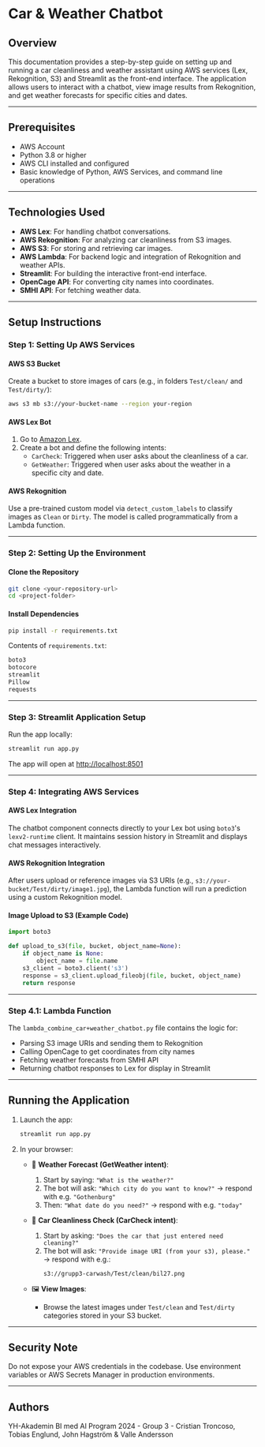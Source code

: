 # Car & Weather Chatbot

## Overview

This documentation provides a step-by-step guide on setting up and running a car cleanliness and weather assistant using AWS services (Lex, Rekognition, S3) and Streamlit as the front-end interface. The application allows users to interact with a chatbot, view image results from Rekognition, and get weather forecasts for specific cities and dates.

---

## Prerequisites

- AWS Account
- Python 3.8 or higher
- AWS CLI installed and configured
- Basic knowledge of Python, AWS Services, and command line operations

---

## Technologies Used

- **AWS Lex**: For handling chatbot conversations.
- **AWS Rekognition**: For analyzing car cleanliness from S3 images.
- **AWS S3**: For storing and retrieving car images.
- **AWS Lambda**: For backend logic and integration of Rekognition and weather APIs.
- **Streamlit**: For building the interactive front-end interface.
- **OpenCage API**: For converting city names into coordinates.
- **SMHI API**: For fetching weather data.

---

## Setup Instructions

### Step 1: Setting Up AWS Services

#### AWS S3 Bucket

Create a bucket to store images of cars (e.g., in folders `Test/clean/` and `Test/dirty/`):

```bash
aws s3 mb s3://your-bucket-name --region your-region
```

#### AWS Lex Bot

1. Go to [Amazon Lex](https://console.aws.amazon.com/lex/).
2. Create a bot and define the following intents:
   - `CarCheck`: Triggered when user asks about the cleanliness of a car.
   - `GetWeather`: Triggered when user asks about the weather in a specific city and date.

#### AWS Rekognition

Use a pre-trained custom model via `detect_custom_labels` to classify images as `Clean` or `Dirty`. The model is called programmatically from a Lambda function.

---

### Step 2: Setting Up the Environment

#### Clone the Repository

```bash
git clone <your-repository-url>
cd <project-folder>
```

#### Install Dependencies

```bash
pip install -r requirements.txt
```

Contents of `requirements.txt`:

```txt
boto3
botocore
streamlit
Pillow
requests
```

---

### Step 3: Streamlit Application Setup

Run the app locally:

```bash
streamlit run app.py
```

The app will open at [http://localhost:8501](http://localhost:8501)

---

### Step 4: Integrating AWS Services

#### AWS Lex Integration

The chatbot component connects directly to your Lex bot using `boto3`'s `lexv2-runtime` client. It maintains session history in Streamlit and displays chat messages interactively.

#### AWS Rekognition Integration

After users upload or reference images via S3 URIs (e.g., `s3://your-bucket/Test/dirty/image1.jpg`), the Lambda function will run a prediction using a custom Rekognition model.

#### Image Upload to S3 (Example Code)

```python
import boto3

def upload_to_s3(file, bucket, object_name=None):
    if object_name is None:
        object_name = file.name
    s3_client = boto3.client('s3')
    response = s3_client.upload_fileobj(file, bucket, object_name)
    return response
```

---

### Step 4.1: Lambda Function

The `lambda_combine_car+weather_chatbot.py` file contains the logic for:

- Parsing S3 image URIs and sending them to Rekognition
- Calling OpenCage to get coordinates from city names
- Fetching weather forecasts from SMHI API
- Returning chatbot responses to Lex for display in Streamlit

---

## Running the Application

1. Launch the app:
   ```bash
   streamlit run app.py
   ```

2. In your browser:
   - 💬 **Weather Forecast (GetWeather intent)**:
     1. Start by saying: `"What is the weather?"`
     2. The bot will ask: `"Which city do you want to know?"` → respond with e.g. `"Gothenburg"`
     3. Then: `"What date do you need?"` → respond with e.g. `"today"`
   
   - 🚗 **Car Cleanliness Check (CarCheck intent)**:
     1. Start by asking: `"Does the car that just entered need cleaning?"`
     2. The bot will ask: `"Provide image URI (from your s3), please."` → respond with e.g.:
        ```
        s3://grupp3-carwash/Test/clean/bil27.png
        ```

   - 🖼️ **View Images**:
     - Browse the latest images under `Test/clean` and `Test/dirty` categories stored in your S3 bucket.

---

## Security Note

Do not expose your AWS credentials in the codebase. Use environment variables or AWS Secrets Manager in production environments.

---

## Authors

YH-Akademin BI med AI Program 2024 - Group 3 - Cristian Troncoso, Tobias Englund, John Hagström & Valle Andersson
